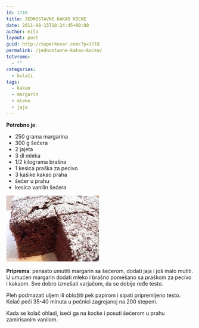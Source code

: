 ```yaml
---
id: 1718
title: JEDNOSTAVNE KAKAO KOCKE
date: 2011-08-15T10:24:45+00:00
author: mila
layout: post
guid: http://superkuvar.com/?p=1718
permalink: /jednostavne-kakao-kocke/
totvreme:
  - ""
categories:
  - kolači
tags:
  - kakao
  - margarin
  - mleko
  - jaja
---
```

**Potrebno je**:

  * 250 grama margarina
  * 300 g šećera
  * 2 jajeta
  * 3 dl mleka
  * 1/2 kilograma brašna
  * 1 kesica praška za pecivo
  * 3 kašike kakao praha
  * šećer u prahu
  * kesica vanilin šećera

<img class="alignnone size-full wp-image-1719" title="kakaokocke" src="/wp-content/uploads/2011/08/kakaokocke-e1313403759521.jpg" alt="" width="249" height="176" /> 

**Priprema**: penasto umutiti margarin sa šećerom, dodati jaja i još malo mutiti. U umućen margarin dodati mleko i brašno pomešano sa praškom za pecivo i kakaom. Sve dobro izmešati varjačom, da se dobije ređe testo.

Pleh podmazati uljem ili obložiti pek papirom i sipati pripremljeno testo. Kolač peći 35-40 minuta u pećnici zagrejanoj na 200 stepeni.

Kada se kolač ohladi, iseći ga na kocke i posuti šećerom u prahu zamirisanim vanilom.
